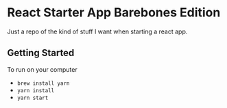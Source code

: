 # React Starter App Barebones Edition
Just a repo of the kind of stuff I want when starting a react app.

## Getting Started
To run on your computer

* `brew install yarn`
* `yarn install`
* `yarn start`

